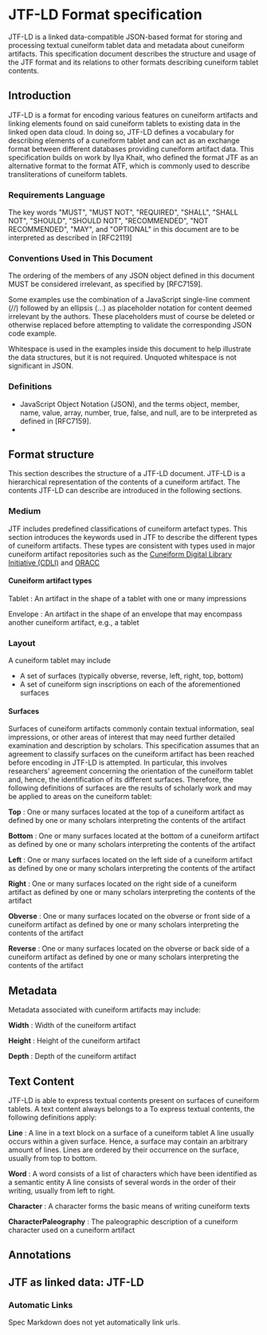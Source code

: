 # JTF-LD Format specification

JTF-LD is a linked data-compatible JSON-based format for storing and processing textual cuneiform tablet data and metadata about cuneiform artifacts.
This specification document describes the structure and usage of the JTF format and its relations to other formats describing cuneiform tablet contents.

## Introduction

JTF-LD is a format for encoding various features on cuneiform artifacts and linking elements found on said cuneiform tablets to existing data in the linked open data cloud.
In doing so, JTF-LD defines a vocabulary for describing elements of a cuneiform tablet and can act as an exchange format between different databases providing cuneiform artifact data.
This specification builds on work by Ilya Khait, who defined the format JTF as an alternative format to the format ATF, which is commonly used to describe transliterations of cuneiform tablets.

### Requirements Language
The key words "MUST", "MUST NOT", "REQUIRED", "SHALL", "SHALL NOT", "SHOULD", "SHOULD NOT", "RECOMMENDED", "NOT RECOMMENDED", "MAY", and "OPTIONAL" in this document are to be interpreted as described in [RFC2119]

### Conventions Used in This Document

The ordering of the members of any JSON object defined in this document MUST be considered irrelevant, as specified by [RFC7159].

Some examples use the combination of a JavaScript single-line comment
(//) followed by an ellipsis (...) as placeholder notation for
content deemed irrelevant by the authors.  These placeholders must of
course be deleted or otherwise replaced before attempting to
validate the corresponding JSON code example.

Whitespace is used in the examples inside this document to help
illustrate the data structures, but it is not required.  Unquoted
whitespace is not significant in JSON.

### Definitions
* JavaScript Object Notation (JSON), and the terms object, member, name, value, array, number, true, false, and null, are to be interpreted as defined in [RFC7159].
* 


## Format structure

This section describes the structure of a JTF-LD document. JTF-LD is a hierarchical representation of the contents of a cuneiform artifact.
The contents JTF-LD can describe are introduced in the following sections.

### Medium

JTF includes predefined classifications of cuneiform artefact types. This section introduces the keywords used in JTF to describe the different types of cuneiform artifacts.
These types are consistent with types used in major cuneiform artifact repositories such as the [Cuneiform Digital Library Initiative (CDLI)](https://cdli.mpiwg-berlin.mpg.de) and [ORACC](https://oracc.museum.upenn.edu) 

#### Cuneiform artifact types

Tablet
: An artifact in the shape of a tablet with one or many impressions

Envelope
: An artifact in the shape of an envelope that may encompass another cuneiform artifact, e.g., a tablet

### Layout

A cuneiform tablet may include 

* A set of surfaces (typically obverse, reverse, left, right, top, bottom)
* A set of cuneiform sign inscriptions on each of the aforementioned surfaces

#### Surfaces

Surfaces of cuneiform artifacts commonly contain textual information, seal impressions, or other areas of interest that may need further detailed examination and description by scholars.
This specification assumes that an agreement to classify surfaces on the cuneiform artifact has been reached before encoding in JTF-LD is attempted.
In particular, this involves researchers' agreement concerning the orientation of the cuneiform tablet and, hence, the identification of its different surfaces.
Therefore, the following definitions of surfaces are the results of scholarly work and may be applied to areas on the cuneiform tablet:

**Top**
: One or many surfaces located at the top of a cuneiform artifact as defined by one or many scholars interpreting the contents of the artifact

**Bottom**
: One or many surfaces located at the bottom of a cuneiform artifact as defined by one or many scholars interpreting the contents of the artifact

**Left**
: One or many surfaces located on the left side of a cuneiform artifact as defined by one or many scholars interpreting the contents of the artifact

**Right**
: One or many surfaces located on the right side of a cuneiform artifact as defined by one or many scholars interpreting the contents of the artifact

**Obverse**
: One or many surfaces located on the obverse or front side of a cuneiform artifact as defined by one or many scholars interpreting the contents of the artifact

**Reverse**
: One or many surfaces located on the obverse or back side of a cuneiform artifact as defined by one or many scholars interpreting the contents of the artifact

## Metadata
Metadata associated with cuneiform artifacts may include:

**Width**
: Width of the cuneiform artifact

**Height**
: Height of the cuneiform artifact

**Depth**
: Depth of the cuneiform artifact

## Text Content

JTF-LD is able to express textual contents present on surfaces of cuneiform tablets.
A text content always belongs to a 
To express textual contents, the following definitions apply:

**Line**
: A line in a text block on a surface of a cuneiform tablet
A line usually occurs within a given surface. Hence, a surface may contain an arbitrary amount of lines.
Lines are ordered by their occurrence on the surface, usually from top to bottom.

**Word**
: A word consists of a list of characters which have been identified as a semantic entity
A line consists of several words in the order of their writing, usually from left to right.

**Character**
: A character forms the basic means of writing cuneiform texts

**CharacterPaleography**
: The paleographic description of a cuneiform character used on a cuneiform artifact

## Annotations


## JTF as linked data: JTF-LD









### Automatic Links

Spec Markdown does not yet automatically link urls.
